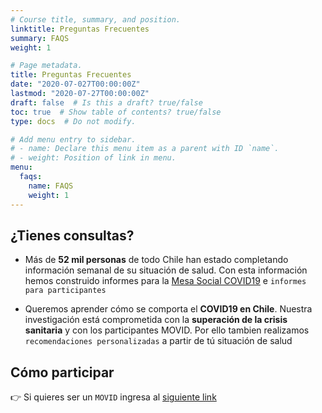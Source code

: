```yaml
---
# Course title, summary, and position.
linktitle: Preguntas Frecuentes
summary: FAQS
weight: 1

# Page metadata.
title: Preguntas Frecuentes
date: "2020-07-027T00:00:00Z"
lastmod: "2020-07-27T00:00:00Z"
draft: false  # Is this a draft? true/false
toc: true  # Show table of contents? true/false
type: docs  # Do not modify.

# Add menu entry to sidebar.
# - name: Declare this menu item as a parent with ID `name`.
# - weight: Position of link in menu.
menu:
  faqs:
    name: FAQS
    weight: 1
---
```


## ¿Tienes consultas?

* Más de **52 mil personas** de todo Chile han estado completando información semanal de su situación de salud. Con esta información hemos construido informes para la [Mesa Social COVID19](/#projects) e `informes para participantes`

* Queremos aprender cómo se comporta el **COVID19 en Chile**. Nuestra investigación está comprometida con la **superación de la crisis sanitaria** y con los participantes MOVID. Por ello tambien realizamos `recomendaciones personalizadas` a partir de tú situación de salud


## Cómo participar

👉 Si quieres ser un `MOVID` ingresa al [siguiente link](/terms/)
